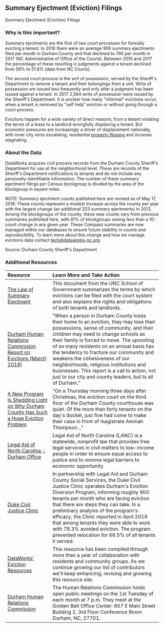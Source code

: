 ## Summary Ejectment (Eviction) Filings
Summary Ejectment (Eviction) Filings

### Why is this important?
Summary ejectments are the first of two court processes for formally evicting a tenant. In 2016 there were an average 906 summary ejectments filed per month in Durham County and that declined to 790 per month in 2017 (NC Administrative of Office of the Courts). Between 2010 and 2017 the percentage of these resulting in judgments against a tenant declined from 59% to 51.8% (data from NC Courts). 

The second court process is the writ of possession, served by the Sheriff's Department to remove a tenant and their belongings from a unit. Writs of possession are issued less frequently and only after a judgment has been issued against a tenant. In 2017 2,564 writs of possession were issued by the Sheriff's Department. It is unclear how many "informal" evictions occur, when a tenant is removed by "self help" eviction or without going through a court process.

Evictions happen for a wide variety of direct reasons, from a tenant violating the terms of a lease to a landlord wrongfully displacing a tenant. But economic pressures are increasingly a driver of displacement nationally, with inner city rents escalating, residential [property flipping](http://www.heraldsun.com/news/business/article205977779.html) and incomes stagnating.  

### About the Data
DataWorks acquires civil process records from the Durham County Sheriff's Department for use at the neighborhood level. These are records of the Sheriff's Department notifications to tenants and do not include any personally-identifiable information. The number of these summary ejectment filings per Census blockgroup is divided by the area of the blockgroup in square miles. 

NOTE: Summary ejectment counts published here are revised as of May 17, 2019. These counts represent a modest increase across the county per year with the largest change (an additional 203 summary ejectments) in 2013. Among the blockgroups of the county, these new counts vary from previous summaries published here, with 81% of blockgroups seeing less than a 10-count change in any given year. These Compass summaries are now managed within our databases to ensure future stability in counts and reproducibility. To learn more about this change and how we manage evictions data contact tech@dataworks-nc.org.  

Source: Durham County Sheriff's Department  

### Additional Resources

|Resource | Learn More and Take Action | 
|:--- | :--- |
|[The Law of Summary Ejectment](https://www.sog.unc.edu/sites/www.sog.unc.edu/files/course_materials/03Ejectorevised.pdf) | This document from the UNC School of Government summarizes the terms by which evictions can be filed with the court system and also explains the rights and obligations of both tenants and landlords. 
|[Durham Human Relations Commission Report on Evictions (March 2018)](https://durhamnc.gov/DocumentCenter/View/20496) | "When a person in Durham County loses their home to an eviction, they may lose their possessions, sense of community, and their children may need to change schools as their family is forced to move. The uprooting of so many residents on an annual basis has the tendency to fracture our community and weakens the cohesiveness of our neighborhoods, religious institutions and businesses. This report is a call to action, not just to our city and county leaders, but to all of Durham."
|[A New Program Is Shedding Light on Why Durham County Has Such a Huge Eviction Problem](https://www.indyweek.com/indyweek/a-new-program-is-shedding-light-on-why-durham-county-has-such-a-huge-eviction-problem/Content?oid=10619834) | "On a Thursday morning three days after Christmas, the eviction court on the third floor of the Durham County courthouse was quiet. Of the more than forty tenants on the day's docket, just five had come to make their case in front of magistrate Aminah Thompson..." 
|[Legal Aid of North Carolina - Durham Office](https://www.lawhelpnc.org/organization/legal-aid-of-north-carolina-durham-office?ref=5sz8n) | Legal Aid of North Carolina (LANC) is a statewide, nonprofit law that provides free legal services in civil matters to low-income people in order to ensure equal access to justice and to remove legal barriers to economic opportunity.   
|[Duke Civil Justice Clinic](https://law.duke.edu/civiljustice/) | In partnership with Legal Aid and Durham County Social Services, the Duke Civil Justice Clinic operates Durham's Eviction Diversion Program, informing roughly 900 tenants per month who are facing eviction that there are steps they can take. In a preliminary analysis of the program's efficacy, the Clinic reported in April 2018 that among tenants they were able to work with 79.3% avoided eviction. The program prevented relocation for 66.5% of all tenants it served.  
|[DataWorks' Eviction Resources](https://dataworks-nc.org/evictions/) | This resource has been compiled through more than a year of collaboration with residents and community groups. As we continue growing our list of contributors we'll keep enhancing, revising and growing this resource site. 
|[Durham Human Relations Commission](https://durhamnc.gov/1193/Human-Relations-Commission) | The Human Relations Commission holds open public meetings on the 1st Tuesday of each month at 7 p.m. They meet at the Golden Belt Office Center: 807 E Main Street Building 2, 3rd Floor Conference Room Durham, NC, 27701.
